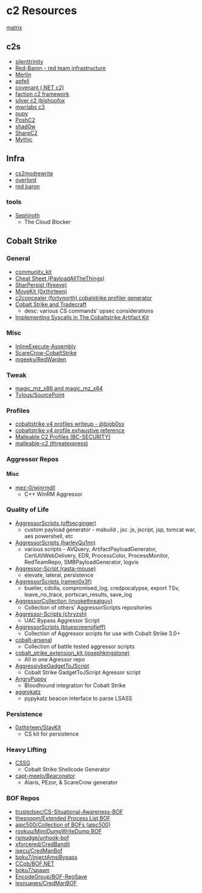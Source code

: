 # c2 Resources

[matrix](http://ask.thec2matrix.com/)

## c2s
* [silenttrinity](https://github.com/byt3bl33d3r/SILENTTRINITY)
* [Red-Baron - red team infrastructure](https://github.com/byt3bl33d3r/Red-Baron)
* [Merlin](https://github.com/Ne0nd0g/merlin)
* [apfell](https://github.com/its-a-feature/Apfell)
* [covenant (.NET c2)](https://github.com/cobbr/Covenant)
* [faction c2 framework](https://github.com/FactionC2/Faction)
* [silver c2 (bishopfox](https://github.com/BishopFox/sliver)
* [mwrlabs c3](https://github.com/mwrlabs/C3)
* [pupy](https://github.com/n1nj4sec/pupy)
* [PoshC2](https://github.com/nettitude/PoshC2)
* [shad0w](https://github.com/bats3c/shad0w)
* [SharpC2](https://github.com/SharpC2/SharpC2)
* [Mythic](https://github.com/its-a-feature/)

## Infra
- [cs2modrewrite](https://github.com/threatexpress/cs2modrewrite)
- [overlord](https://github.com/qsecure-labs/overlord)
- [red baron](https://github.com/Coalfire-Research/Red-Baron)

### tools
- [Sephiroth](https://github.com/0xdade/sephiroth)
    -  The Cloud Blocker
    
## Cobalt Strike

### General
- [community_kit](https://cobalt-strike.github.io/community_kit/)
- [Cheat Sheet (PayloadAllTheThings)](https://github.com/swisskyrepo/PayloadsAllTheThings/blob/master/Methodology%20and%20Resources/Cobalt%20Strike%20-%20Cheatsheet.md)
- [SharPersist (fireeye)](https://github.com/fireeye/SharPersist)
- [MoveKit (0xthirteen)](https://github.com/0xthirteen/MoveKit)
- [c2concealer (fortynorth) cobalstrike profiler generator](https://github.com/FortyNorthSecurity/C2concealer)
- [Cobalt Strike and Tradecraft](https://hausec.com/2021/07/26/cobalt-strike-and-tradecraft/)
    - desc: various CS commands' opsec considerations
- [Implementing Syscalls In The Cobaltstrike Artifact Kit](https://br-sn.github.io/Implementing-Syscalls-In-The-CobaltStrike-Artifact-Kit/)   

### Misc
- [InlineExecute-Assembly](https://github.com/xforcered/InlineExecute-Assembly)
- [ScareCrow-CobaltStrike](https://github.com/GeorgePatsias/ScareCrow-CobaltStrike)
- [mgeeky/RedWarden](https://github.com/mgeeky/RedWarden)

### Tweak
- [magic_mz_x86 and magic_mz_x64](https://www.redteam.cafe/red-team/shellcode-injection/magic_mz_x86-and-magic_mz_x64)
- [Tylous/SourcePoint](https://github.com/Tylous/SourcePoint)

### Profiles
- [cobaltstrike v4 profiles writeup - @bigb0ss](https://medium.com/@bigb0ss/red-team-cobalt-strike-4-0-malleable-c2-profile-guideline-eb3eeb219a7c)
- [cobaltstrike v4 profile exhaustive reference](https://github.com/bigb0sss/RedTeam/blob/master/CobaltStrike/malleable_C2_profile/CS4.0_guideline.profile)
- [Malleable C2 Profiles (BC-SECURITY)](https://github.com/BC-SECURITY/Malleable-C2-Profiles)
- [malleable-c2 (threatexpress)](https://github.com/threatexpress/malleable-c2)

### Aggressor Repos

#### Misc
- [mez-0/winrmdll](https://github.com/mez-0/winrmdll)
    - C++ WinRM  Aggressor

### Quality of Life
- [AggressorScripts (offsecginger)](https://github.com/offsecginger/AggressorScripts)
    - custom payload generator - msbuild , jsc .js, jscript, jsp, tomcat war, aes powershell, etc
- [AggressorScripts (harleyQu1nn)](https://github.com/harleyQu1nn/AggressorScripts)
    - various scripts - AVQuery, ArtifactPayloadGenerator, CertUtilWebDelivery, EDR, ProcessColor, ProcessMonitor, RedTeamRepo, SMBPayloadGenerator, logvis
- [Aggressor-Script (rasta-mouse)](https://github.com/rasta-mouse/Aggressor-Script)
    - elevate, lateral, persistence
- [AggressorScripts (ramen0x3f)](https://github.com/ramen0x3f/AggressorScripts)
    - bueller, cdolla, compromised_log, credpocalypse, export TSv, leave_no_trace, portscan_results, save_log
- [AggressorCollection (invokethreatguy)](https://github.com/invokethreatguy/AggressorCollection)
    - Collection of others' AggressorScripts repositories
- [Aggressor-Scripts (chryzsh)](https://github.com/chryzsh/Aggressor-Scripts)
    - UAC Bypass Aggressor Script
- [AggressorScripts (bluescreenofjeff)](https://github.com/bluscreenofjeff/AggressorScripts)
    - Collection of Aggressor scripts for use with Cobalt Strike 3.0+
- [cobalt-arsenal](https://github.com/mgeeky/cobalt-arsenal)
    - Collection of battle tested aggressor scripts
- [cobalt_strike_extension_kit (josephkingstone)](https://github.com/josephkingstone/cobalt_strike_extension_kit)
    - All in one Agressor repo
- [AggressivbeGadgetToJScript](https://github.com/EncodeGroup/AggressiveGadgetToJScript)
    - Cobalt Strike GadgetToJScript Agressor script
- [AngryPuppy](https://github.com/vysecurity/ANGRYPUPPY)
    - Bloodhound integration for Cobalt Strike
- [aggrokatz](https://github.com/sec-consult/aggrokatz)
    - pypykatz beacon interface to parse LSASS

### Persistence
- [0xthirteen/StayKit](https://github.com/0xthirteen/StayKit)
    - CS kit for persistence

### Heavy Lifting
- [CSSG](https://github.com/RCStep/CSSG)
    - Cobalt Strike Shellcode Generator
- [capt-meelo/Beaconator](https://github.com/capt-meelo/Beaconator)
    - Alaris, PEzor, & ScareCrow generator

### BOF Repos
* [trustedsec/CS-Situational-Awareness-BOF](https://github.com/trustedsec/CS-Situational-Awareness-BOF)
* [thesnoom/Extended Process List BOF](https://github.com/thesnoom/extps-cobalt-strike-bof)
* [ajpc500/Collection of BOFs (ajpc500)](https://github.com/ajpc500/BOFs)
* [rookuu/MimiDumpWriteDump BOF](https://github.com/rookuu/BOFs)
* [rsmudge/unhook-bof](https://github.com/rsmudge/unhook-bof)
* [xforcered/CredBandit](https://github.com/xforcered/CredBandit)
* [jsecu/CredManBof](https://github.com/jsecu/CredManBOF)
* [boku7/injectAmsiBypass](https://github.com/boku7/injectAmsiBypass)
* [CCob/BOF.NET](https://github.com/CCob/BOF.NET)
* [boku7/spawn](https://github.com/boku7/spawn)
* [EncodeGroup/BOF-RegSave](https://github.com/EncodeGroup/BOF-RegSave)
* [lesnuages/CredManBOF](https://github.com/lesnuages/CredManBOF)